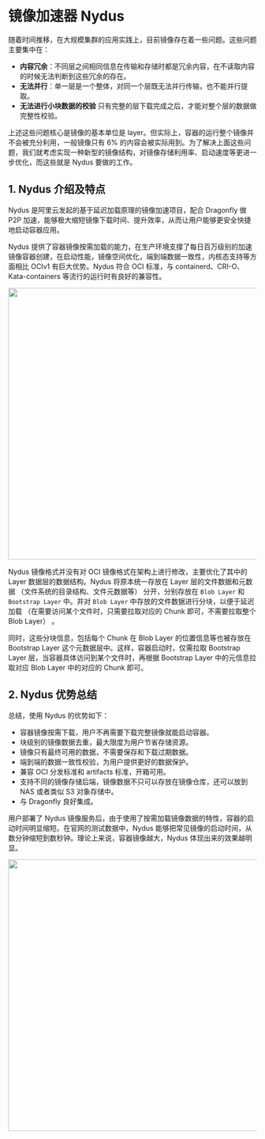 # 镜像加速器 Nydus

随着时间推移，在大规模集群的应用实践上，目前镜像存在着一些问题。这些问题主要集中在：

- **内容冗余**：不同层之间相同信息在传输和存储时都是冗余内容，在不读取内容的时候无法判断到这些冗余的存在。
- **无法并行**：单一层是一个整体，对同一个层既无法并行传输，也不能并行提取。
- **无法进行小块数据的校验** 只有完整的层下载完成之后，才能对整个层的数据做完整性校验。

上述这些问题核心是镜像的基本单位是 layer。但实际上，容器的运行整个镜像并不会被充分利用，一般镜像只有 6% 的内容会被实际用到。为了解决上面这些问题，我们就考虑实现一种新型的镜像结构，对镜像存储利用率、启动速度等更进一步优化，而这些就是 Nydus 要做的工作。

## 1. Nydus 介绍及特点

Nydus 是阿里云发起的基于延迟加载原理的镜像加速项目，配合 Dragonfly 做 P2P 加速，能够极大缩短镜像下载时间、提升效率，从而让用户能够更安全快捷地启动容器应用。

Nydus 提供了容器镜像按需加载的能力，在生产环境支撑了每日百万级别的加速镜像容器创建，在启动性能，镜像空间优化，端到端数据一致性，内核态支持等方面相比 OCIv1 有巨大优势。Nydus 符合 OCI 标准，与 containerd、CRI-O、Kata-containers 等流行的运行时有良好的兼容性。

<div  align="center">
	<img src="../assets/nydus.png" width = "550"  align=center />
</div>

Nydus 镜像格式并没有对 OCI 镜像格式在架构上进行修改，主要优化了其中的 Layer 数据层的数据结构。Nydus 将原本统一存放在 Layer 层的文件数据和元数据 （文件系统的目录结构、文件元数据等） 分开，分别存放在 `Blob Layer` 和 `Bootstrap Layer` 中。并对 `Blob Layer` 中存放的文件数据进行分块，以便于延迟加载 （在需要访问某个文件时，只需要拉取对应的 Chunk 即可，不需要拉取整个 Blob Layer） 。

同时，这些分块信息，包括每个 Chunk 在 Blob Layer 的位置信息等也被存放在 Bootstrap Layer 这个元数据层中。这样，容器启动时，仅需拉取 Bootstrap Layer 层，当容器具体访问到某个文件时，再根据 Bootstrap Layer 中的元信息拉取对应 Blob Layer 中的对应的 Chunk 即可。

## 2. Nydus 优势总结

总结，使用 Nydus 的优势如下：

- 容器镜像按需下载，用户不再需要下载完整镜像就能启动容器。
- 块级别的镜像数据去重，最大限度为用户节省存储资源。
- 镜像只有最终可用的数据，不需要保存和下载过期数据。
- 端到端的数据一致性校验，为用户提供更好的数据保护。
- 兼容 OCI 分发标准和 artifacts 标准，开箱可用。
- 支持不同的镜像存储后端，镜像数据不只可以存放在镜像仓库，还可以放到 NAS 或者类似 S3 对象存储中。
- 与 Dragonfly 良好集成。


用户部署了 Nydus 镜像服务后，由于使用了按需加载镜像数据的特性，容器的启动时间明显缩短。在官网的测试数据中，Nydus 能够把常见镜像的启动时间，从数分钟缩短到数秒钟。理论上来说，容器镜像越大，Nydus 体现出来的效果越明显。

<div  align="center">
	<img src="../assets/nydus-performance.png" width = "550"  align=center />
</div>
